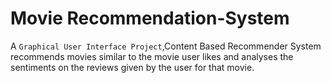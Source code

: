 # Movie Recommendation-System
A `Graphical User Interface Project`,Content Based Recommender System recommends movies similar to the movie user likes and analyses the sentiments on the reviews given by the user for that movie.
